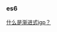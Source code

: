 ### es6

<div><a href="https://github.com/Michael-lzg/weekly-interview/issues/1" target="blank">什么是渐进式jgp？</a></div>
